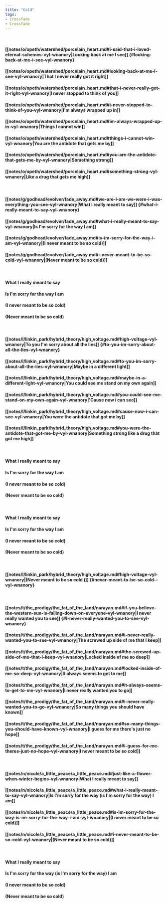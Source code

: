 ```yaml
---
title: "Cold"
tags:
- Crossfade
- Crossfade
---
```

&nbsp;
#### [[notes/o/opeth/watershed/porcelain_heart.md#i-said-that-i-loved-eternal-schemes-vyl-wnanory|Looking back at me I see]] {#looking-back-at-me-i-see-vyl-wnanory}
#### [[notes/o/opeth/watershed/porcelain_heart.md#looking-back-at-me-i-see-vyl-wnanory|That I never really got it right]]
#### [[notes/o/opeth/watershed/porcelain_heart.md#that-i-never-really-got-it-right-vyl-wnanory|I never stopped to think of you]]
#### [[notes/o/opeth/watershed/porcelain_heart.md#i-never-stopped-to-think-of-you-vyl-wnanory|I'm always wrapped up in]]
#### [[notes/o/opeth/watershed/porcelain_heart.md#im-always-wrapped-up-in-vyl-wnanory|Things I cannot win]]
#### [[notes/o/opeth/watershed/porcelain_heart.md#things-i-cannot-win-vyl-wnanory|You are the antidote that gets me by]]
#### [[notes/o/opeth/watershed/porcelain_heart.md#you-are-the-antidote-that-gets-me-by-vyl-wnanory|Something strong]]
#### [[notes/o/opeth/watershed/porcelain_heart.md#something-strong-vyl-wnanory|Like a drug that gets me high]]
&nbsp;
#### [[notes/g/godhead/evolver/fade_away.md#we-are-i-am-we-were-i-was-everything-you-see-vyl-wnanory|What I really meant to say]] {#what-i-really-meant-to-say-vyl-wnanory}
#### [[notes/g/godhead/evolver/fade_away.md#what-i-really-meant-to-say-vyl-wnanory|Is I'm sorry for the way I am]]
#### [[notes/g/godhead/evolver/fade_away.md#is-im-sorry-for-the-way-i-am-vyl-wnanory|(I never meant to be so cold)]]
#### [[notes/g/godhead/evolver/fade_away.md#i-never-meant-to-be-so-cold-vyl-wnanory|(Never meant to be so cold)]]
&nbsp;
#### What I really meant to say
#### Is I'm sorry for the way I am
#### (I never meant to be so cold)
#### (Never meant to be so cold)
&nbsp;
#### [[notes/l/linkin_park/hybrid_theory/high_voltage.md#high-voltage-vyl-wnanory|To you I'm sorry about all the lies]] {#to-you-im-sorry-about-all-the-lies-vyl-wnanory}
#### [[notes/l/linkin_park/hybrid_theory/high_voltage.md#to-you-im-sorry-about-all-the-lies-vyl-wnanory|Maybe in a different light]]
#### [[notes/l/linkin_park/hybrid_theory/high_voltage.md#maybe-in-a-different-light-vyl-wnanory|You could see me stand on my own again]]
#### [[notes/l/linkin_park/hybrid_theory/high_voltage.md#you-could-see-me-stand-on-my-own-again-vyl-wnanory|'Cause now i can see]]
#### [[notes/l/linkin_park/hybrid_theory/high_voltage.md#cause-now-i-can-see-vyl-wnanory|You were the antidote that got me by]]
#### [[notes/l/linkin_park/hybrid_theory/high_voltage.md#you-were-the-antidote-that-got-me-by-vyl-wnanory|Something strong like a drug that got me high]]
&nbsp;
#### What I really meant to say
#### Is I'm sorry for the way I am
#### (I never meant to be so cold)
#### (Never meant to be so cold)
&nbsp;
#### What I really meant to say
#### Is I'm sorry for the way I am
#### (I never meant to be so cold)
#### (Never meant to be so cold)
&nbsp;
#### [[notes/l/linkin_park/hybrid_theory/high_voltage.md#high-voltage-vyl-wnanory|(Never meant to be so cold )]] {#never-meant-to-be-so-cold--vyl-wnanory}
&nbsp;
#### [[notes/t/the_prodigy/the_fat_of_the_land/narayan.md#if-you-believe-the-western-sun-is-falling-down-on-everyone-vyl-wnanory|I never really wanted you to see]] {#i-never-really-wanted-you-to-see-vyl-wnanory}
#### [[notes/t/the_prodigy/the_fat_of_the_land/narayan.md#i-never-really-wanted-you-to-see-vyl-wnanory|The screwed up side of me that I keep]]
#### [[notes/t/the_prodigy/the_fat_of_the_land/narayan.md#the-screwed-up-side-of-me-that-i-keep-vyl-wnanory|Locked inside of me so deep]]
#### [[notes/t/the_prodigy/the_fat_of_the_land/narayan.md#locked-inside-of-me-so-deep-vyl-wnanory|It always seems to get to me]]
#### [[notes/t/the_prodigy/the_fat_of_the_land/narayan.md#it-always-seems-to-get-to-me-vyl-wnanory|I never really wanted you to go]]
#### [[notes/t/the_prodigy/the_fat_of_the_land/narayan.md#i-never-really-wanted-you-to-go-vyl-wnanory|So many things you should have known]]
#### [[notes/t/the_prodigy/the_fat_of_the_land/narayan.md#so-many-things-you-should-have-known-vyl-wnanory|I guess for me there's just no hope]]
#### [[notes/t/the_prodigy/the_fat_of_the_land/narayan.md#i-guess-for-me-theres-just-no-hope-vyl-wnanory|I never meant to be so cold]]
&nbsp;
#### [[notes/n/nicole/a_little_peace/a_little_peace.md#just-like-a-flower-when-winter-begins-vyl-wnanory|What I really meant to say]]
#### [[notes/n/nicole/a_little_peace/a_little_peace.md#what-i-really-meant-to-say-vyl-wnanory|Is I'm sorry for the way (is I'm sorry for the way) I am]]
#### [[notes/n/nicole/a_little_peace/a_little_peace.md#is-im-sorry-for-the-way-is-im-sorry-for-the-way-i-am-vyl-wnanory|(I never meant to be so cold)]]
#### [[notes/n/nicole/a_little_peace/a_little_peace.md#i-never-meant-to-be-so-cold-vyl-wnanory|(Never meant to be so cold)]]
&nbsp;
#### What I really meant to say
#### Is I'm sorry for the way (is I'm sorry for the way) I am
#### (I never meant to be so cold)
#### (Never meant to be so cold)
